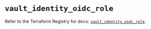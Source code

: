 # `vault_identity_oidc_role`

Refer to the Terraform Registry for docs: [`vault_identity_oidc_role`](https://registry.terraform.io/providers/hashicorp/vault/4.2.0/docs/resources/identity_oidc_role).
